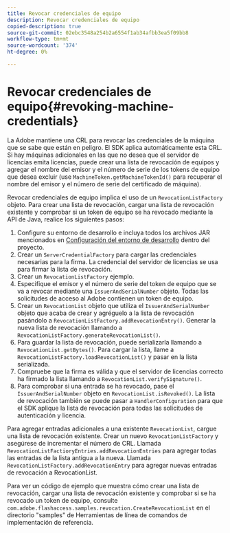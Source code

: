 ```yaml
---
title: Revocar credenciales de equipo
description: Revocar credenciales de equipo
copied-description: true
source-git-commit: 02ebc3548a254b2a6554f1ab34afbb3ea5f09bb8
workflow-type: tm+mt
source-wordcount: '374'
ht-degree: 0%

---
```


# Revocar credenciales de equipo{#revoking-machine-credentials}

La Adobe mantiene una CRL para revocar las credenciales de la máquina que se sabe que están en peligro. El SDK aplica automáticamente esta CRL. Si hay máquinas adicionales en las que no desea que el servidor de licencias emita licencias, puede crear una lista de revocación de equipos y agregar el nombre del emisor y el número de serie de los tokens de equipo que desea excluir (use `MachineToken.getMachineTokenId()` para recuperar el nombre del emisor y el número de serie del certificado de máquina).

Revocar credenciales de equipo implica el uso de un `RevocationListFactory` objeto. Para crear una lista de revocación, cargar una lista de revocación existente y comprobar si un token de equipo se ha revocado mediante la API de Java, realice los siguientes pasos:

1. Configure su entorno de desarrollo e incluya todos los archivos JAR mencionados en [Configuración del entorno de desarrollo](../../aaxs-protecting-content/content-setting-up-the-sdk/content-setting-up-the-dev-env.md) dentro del proyecto.
1. Crear un `ServerCredentialFactory` para cargar las credenciales necesarias para la firma. La credencial del servidor de licencias se usa para firmar la lista de revocación.
1. Crear un `RevocationListFactory` ejemplo.
1. Especifique el emisor y el número de serie del token de equipo que se va a revocar mediante una `IssuerAndSerialNumber` objeto. Todas las solicitudes de acceso al Adobe contienen un token de equipo.
1. Crear un `RevocationList` objeto que utiliza el `IssuerAndSerialNumber` objeto que acaba de crear y agréguelo a la lista de revocación pasándolo a `RevocationListFactory.addRevocationEntry()`. Generar la nueva lista de revocación llamando a `RevocationListFactory.generateRevocationList()`.
1. Para guardar la lista de revocación, puede serializarla llamando a `RevocationList.getBytes()`. Para cargar la lista, llame a `RevocationListFactory.loadRevocationList()` y pasar en la lista serializada.
1. Compruebe que la firma es válida y que el servidor de licencias correcto ha firmado la lista llamando a `RevocationList.verifySignature()`.
1. Para comprobar si una entrada se ha revocado, pase el `IssuerAndSerialNumber` objeto en `RevocationList.isRevoked()`. La lista de revocación también se puede pasar a `HandlerConfiguration` para que el SDK aplique la lista de revocación para todas las solicitudes de autenticación y licencia.

Para agregar entradas adicionales a una existente `RevocationList`, cargue una lista de revocación existente. Crear un nuevo `RevocationListFactory` y asegúrese de incrementar el número de CRL. Llamada `RevocationListFactioryEntries.addRevocationEntries` para agregar todas las entradas de la lista antigua a la nueva. Llamada `RevocationListFactory.addRevocationEntry` para agregar nuevas entradas de revocación a RevocationList.

Para ver un código de ejemplo que muestra cómo crear una lista de revocación, cargar una lista de revocación existente y comprobar si se ha revocado un token de equipo, consulte `com.adobe.flashaccess.samples.revocation.CreateRevocationList` en el directorio &quot;samples&quot; de Herramientas de línea de comandos de implementación de referencia.

